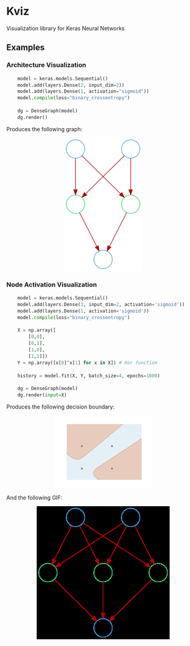# Kviz

Visualization library for Keras Neural Networks

## Examples

### Architecture Visualization

```python
    model = keras.models.Sequential()
    model.add(layers.Dense(2, input_dim=2))
    model.add(layers.Dense(1, activation="sigmoid"))
    model.compile(loss="binary_crossentropy")

    dg = DenseGraph(model)
    dg.render()
```

Produces the following graph:

<p align="center">
    <img src="examples/base_model.png"/>
</p>

### Node Activation Visualization

```python
    model = keras.models.Sequential()
    model.add(layers.Dense(3, input_dim=2, activation='sigmoid'))
    model.add(layers.Dense(1, activation='sigmoid'))
    model.compile(loss="binary_crossentropy")

    X = np.array([
        [0,0],
        [0,1],
        [1,0],
        [1,1]])
    Y = np.array([x[0]^x[1] for x in X]) # Xor function

    history = model.fit(X, Y, batch_size=4, epochs=1000)

    dg = DenseGraph(model)
    dg.render(input=X)
```

Produces the following decision boundary:

<p align="center">
    <img src="examples/xor_model.png" width=50% height='auto'>
</p>

And the following GIF:

<p align="center">
    <img src="examples/xor_model.gif"/>
</p>
